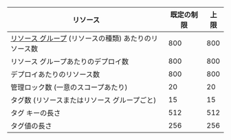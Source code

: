 リソース|既定の制限|上限
---|---|---
[リソース グループ](../articles/resource-group-overview.md#resource-groups) (リソースの種類) あたりのリソース数|800|800
リソース グループあたりのデプロイ数|800|800
デプロイあたりのリソース数|800|800
管理ロック数 (一意のスコープあたり)|20|20
タグ数 (リソースまたはリソース グループごと)|15|15
タグ キーの長さ|512|512
タグ値の長さ|256|256

<!---HONumber=AcomDC_0211_2016-->